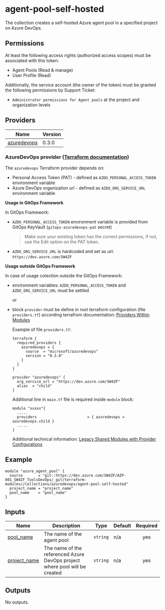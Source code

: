 # agent-pool-self-hosted
The collection creates a self-hosted Azure agent pool in a specified project on Azure DevOps.

## Permissions

At least the following access rights (authorized access scopes) must be associated with this token:
- Agent Pools (Read & manage)
- User Profile (Read)

Additionally, the service account (the owner of the token) must be granted the following permissions by Support Ticket:
- `Administrator permissions for Agent pools` at the project and organization levels

<!-- BEGIN_TF_DOCS -->
## Providers

| Name | Version |
|------|---------|
| <a name="provider_azuredevops"></a> [azuredevops](#provider\_azuredevops) | 0.3.0 |
### AzureDevOps provider ([Terraform documentation](https://developer.hashicorp.com/terraform/language/modules/develop/providers))
The `azuredevops` Terraform provider depends on:  
- Personal Access Token (PAT) -  defined as `AZDO_PERSONAL_ACCESS_TOKEN` environment variable  
- Azure DevOps organization url - defined as `AZDO_ORG_SERVICE_URL` environment variable

**Usage in GitOps Framework**

In GitOps Framework:  
-  `AZDO_PERSONAL_ACCESS_TOKEN` environment variable is provided from GitOps KeyVault (`gitops-azuredevops-pat` secret)  
    > Make sure your existing token has the correct permissions, if not, use the Edit option on the PAT token.
- `AZDO_ORG_SERVICE_URL` is hardcoded and set as url: `https://dev.azure.com/SW4ZF`


**Usage outside GitOps Framework**

In case of usage colection outside the GitOps Framework:  
- environment variables: `AZDO_PERSONAL_ACCESS_TOKEN` and `AZDO_ORG_SERVICE_URL` must be settled  

    or
- block `provider` must be define in root terraform configuration (file `providers.tf`) according terrafrom documentation: [Providers Within Modules](https://developer.hashicorp.com/terraform/language/modules/develop/providers)  

    Example of file `providers.tf`:
    ```
    terraform {
      required_providers {
        azuredevops = {
          source  = "microsoft/azuredevops"
          version = "0.3.0"
        }
      }
    }
    
    provider "azuredevops" {
      org_service_url = "https://dev.azure.com/SW4ZF"
      alias  = "child"
    }
    ```
    
    Additional line in `main.tf` file is required inside `module` block:
    ``` 
    module "xxxxx"{
      .....
      providers                       = { azuredevops = azuredevops.child }
      .....
    }
    
    ```
    
    Additional technical information: [Legacy Shared Modules with Provider Configurations](https://developer.hashicorp.com/terraform/language/modules/develop/providers#legacy-shared-modules-with-provider-configurations)

## Example
```
module "azure_agent_pool" {
  source       = "git::https://dev.azure.com/SW4ZF/AZP-001_SW4ZF_ToolsDevOps/_git/terraform-modules//collections/azuredevops/agent-pool-self-hosted"
  project_name = "project_name"
  pool_name    = "pool_name"
}
```

## Inputs

| Name | Description | Type | Default | Required |
|------|-------------|------|---------|:--------:|
| <a name="input_pool_name"></a> [pool\_name](#input\_pool\_name) | The name of the agent pool | `string` | n/a | yes |
| <a name="input_project_name"></a> [project\_name](#input\_project\_name) | The name of the referenced Azure DevOps project where pool will be created | `string` | n/a | yes |

## Outputs

No outputs.
<!-- END_TF_DOCS -->